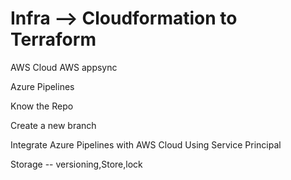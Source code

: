 # Infra --> Cloudformation to Terraform 

AWS Cloud  AWS appsync

Azure Pipelines

Know the Repo

Create a new branch

Integrate Azure Pipelines with AWS Cloud Using Service Principal


Storage -- versioning,Store,lock
